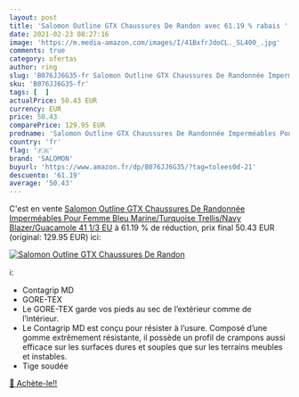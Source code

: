 ```yaml
---
layout: post
title: 'Salomon Outline GTX Chaussures De Randon avec 61.19 % rabais '
date: 2021-02-23 08:27:16
image: 'https://m.media-amazon.com/images/I/41BxfrJdoCL._SL400_.jpg'
comments: true
category: ofertas
author: ring
slug: 'B076JJ6G35-fr Salomon Outline GTX Chaussures De Randonnée Imperméables...'
sku: 'B076JJ6G35-fr'
tags: [  ]
actualPrice: 50.43 EUR
currency: EUR
price: 50.43
comparePrice: 129.95 EUR
prodname: 'Salomon Outline GTX Chaussures De Randonnée Imperméables Pour Femme  Bleu Marine/Turquoise  Trellis/Navy Blazer/Guacamole   41 1/3 EU'
country: 'fr'
flag: '🇫🇷'
brand: 'SALOMON'
buyurl: 'https://www.amazon.fr/dp/B076JJ6G35/?tag=tolees0d-21'
descuento: '61.19'
average: '50.43'
---
```


C'est en vente [Salomon Outline GTX Chaussures De Randonnée Imperméables Pour Femme  Bleu Marine/Turquoise  Trellis/Navy Blazer/Guacamole   41 1/3 EU](https://www.amazon.fr/dp/B076JJ6G35/?tag=tolees0d-21)  à  61.19 % de réduction, prix final  50.43 EUR (original: 129.95 EUR) ici:

[![Salomon Outline GTX Chaussures De Randon](https://m.media-amazon.com/images/I/41BxfrJdoCL._SL400_.jpg)](https://www.amazon.fr/dp/B076JJ6G35/?tag=tolees0d-21)

ℹ️:

- Contagrip MD
- GORE-TEX
- Le GORE-TEX garde vos pieds au sec de l’extérieur comme de l’intérieur.
- Le Contagrip MD est conçu pour résister à l’usure. Composé d’une gomme extrêmement résistante, il possède un profil de crampons aussi efficace sur les surfaces dures et souples que sur les terrains meubles et instables.
- Tige soudée

[🛒 Achète-le!!](https://www.amazon.fr/dp/B076JJ6G35/?tag=tolees0d-21)
